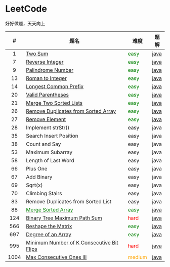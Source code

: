 # LeetCode
好好做题，天天向上

|#|题名|难度|题解|
|:----:|----|----|----|
|1|[Two Sum](https://leetcode-cn.com/problems/two-sum/)|<font color=green>easy</font>|[java](https://github.com/su-zitong/LeetCode/tree/master/algorithms/java/src/twoSum)|
|7|[Reverse Integer](https://leetcode-cn.com/problems/reverse-integer/)|<font color=green>easy</font>|[java](https://github.com/su-zitong/LeetCode/tree/master/algorithms/java/src/reverseInteger)|
|9|[Palindrome Number](https://leetcode-cn.com/problems/palindrome-number/)|<font color=green>easy</font>|[java](https://github.com/su-zitong/LeetCode/tree/master/algorithms/java/src/palindromeNumber)|
|13|[Roman to Integer](https://leetcode-cn.com/problems/roman-to-integer/)|<font color=green>easy</font>|[java](https://github.com/su-zitong/LeetCode/tree/master/algorithms/java/src/romanToInteger)|
|14|[Longest Common Prefix](https://leetcode-cn.com/problems/longest-common-prefix/)|<font color=green>easy</font>|[java](https://github.com/su-zitong/LeetCode/tree/master/algorithms/java/src/longestCommonPrefix)|
|20|[Valid Parentheses](https://leetcode-cn.com/problems/valid-parentheses/)|<font color=green>easy</font>|[java](https://github.com/su-zitong/LeetCode/tree/master/algorithms/java/src/validParentheses)|
|21|[Merge Two Sorted Lists](https://leetcode-cn.com/problems/merge-two-sorted-lists/)|<font color=green>easy</font>|[java](https://github.com/su-zitong/LeetCode/tree/master/algorithms/java/src/mergeTwoSortedLists)|
|26|[Remove Duplicates from Sorted Array](https://leetcode-cn.com/problems/remove-duplicates-from-sorted-array/)|<font color=green>easy</font>|[java](https://github.com/su-zitong/LeetCode/tree/master/algorithms/java/src/removeDuplicatesfromSortedArray)|
|27|[Remove Element](https://leetcode-cn.com/problems/remove-element/)|<font color=green>easy</font>|[java](https://github.com/su-zitong/LeetCode/tree/master/algorithms/java/src/removeElement)|
|28|Implement strStr()|easy|java|
|35|Search Insert Position|easy|java|
|38|Count and Say|easy|java|
|53|Maximum Subarray|easy|java|
|58|Length of Last Word|easy|java|
|66|Plus One|easy|java|
|67|Add Binary|easy|java|
|69|Sqrt(x)|easy|java|
|70|Climbing Stairs|easy|java|
|83|Remove Duplicates from Sorted List|easy|java|
|88|[<font color=green>Merge Sorted Array</font>](https://leetcode-cn.com/problems/merge-sorted-array/)|<font color=green>easy</font>|[java](https://github.com/su-zitong/LeetCode/tree/master/algorithms/java/src/mergeSortedArray)|
|124|[Binary Tree Maximum Path Sum](https://leetcode-cn.com/problems/binary-tree-maximum-path-sum/)|<font color=red>hard</font>|[java](https://github.com/su-zitong/LeetCode/tree/master/algorithms/java/src/binaryTreeMaximumPathSum)|
|566|[Reshape the Matrix](https://leetcode-cn.com/problems/reshape-the-matrix/)|<font color=green>easy</font>|[java](https://github.com/su-zitong/LeetCode/tree/master/algorithms/java/src/reshapeTheMatrix)|
|697|[Degree of an Array](https://leetcode-cn.com/problems/degree-of-an-array/)|<font color=green>easy</font>|[java](https://github.com/su-zitong/LeetCode/tree/master/algorithms/java/src/degreeofanArray)|
|995|[Minimum Number of K Consecutive Bit Flips](https://leetcode-cn.com/problems/minimum-number-of-k-consecutive-bit-flips/)|<font color=red>hard</font>|[java](https://github.com/su-zitong/LeetCode/tree/master/algorithms/java/src/minimumNumberofKConsecutiveBitFlips)|
|1004|[Max Consecutive Ones III](https://leetcode-cn.com/problems/max-consecutive-ones-iii/)|<font color=orange>medium</font>|[java](https://github.com/su-zitong/LeetCode/tree/master/algorithms/java/src/maxConsecutiveOnesIII)|